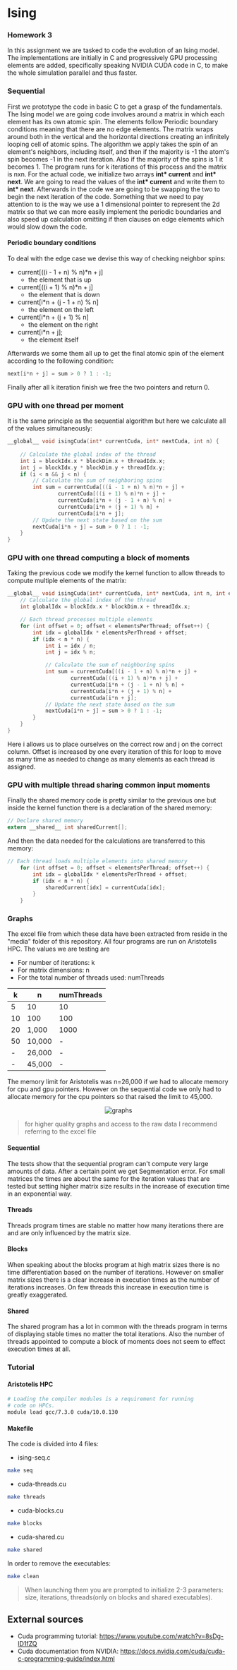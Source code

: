 # Ising

### Homework 3

In this assignment we are tasked to code the evolution of an Ising model. The implementations are initially in C and progressively GPU processing elements are added, specifically speaking NVIDIA CUDA code in C, to make the whole simulation parallel and thus faster.

### Sequential

First we prototype the code in basic C to get a grasp of the fundamentals. The Ising model we are going code involves around a matrix in which each element has its own atomic spin. The elements follow Periodic boundary conditions meaning that there are no edge elements. The matrix wraps around both in the vertical and the horizontal directions creating an infinitely looping cell of atomic spins. The algorithm we apply takes the spin of an element's neighbors, including itself, and then if the majority is -1 the atom's spin becomes -1 in the next iteration. Also if the majority of the spins is 1 it becomes 1. The program runs for k iterations of this process and the matrix is nxn. For the actual code, we initialize two arrays **int\* current** and **int\* next**. We are going to read the values of the **int\* current** and write them to **int\* next**. Afterwards in the code we are going to be swapping the two to begin the next iteration of the code. Something that we need to pay attention to is the way we use a 1 dimensional pointer to represent the 2d matrix so that we can more easily implement the periodic boundaries and also speed up calculation omitting if then clauses on edge elements which would slow down the code.

#### Periodic boundary conditions

To deal with the edge case we devise this way of checking neighbor spins:
- current[((i - 1 + n) % n)*n + j] 
    - the element that is up
- current[((i + 1) % n)*n + j] 
    - the element that is down
- current[i*n + (j - 1 + n) % n] 
    - the element on the left
- current[i*n + (j + 1) % n] 
    - the element on the right
- current[i*n + j];
    - the element itself

Afterwards we some them all up to get the final atomic spin of the element according to the following condition:
```c
next[i*n + j] = sum > 0 ? 1 : -1;
```
Finally after all k iteration finish we free the two pointers and return 0.

### GPU with one thread per moment
It is the same principle as the sequential algorithm but here we calculate all of the values simultaneously:
```c
__global__ void isingCuda(int* currentCuda, int* nextCuda, int n) {
    
    // Calculate the global index of the thread
    int i = blockIdx.x * blockDim.x + threadIdx.x;
    int j = blockIdx.y * blockDim.y + threadIdx.y;
    if (i < n && j < n) {
        // Calculate the sum of neighboring spins
        int sum = currentCuda[((i - 1 + n) % n)*n + j] +
                currentCuda[((i + 1) % n)*n + j] +
                currentCuda[i*n + (j - 1 + n) % n] +
                currentCuda[i*n + (j + 1) % n] + 
                currentCuda[i*n + j];
        // Update the next state based on the sum
        nextCuda[i*n + j] = sum > 0 ? 1 : -1;
    }
}
```

### GPU with one thread computing a block of moments
Taking the previous code we modify the kernel function to allow threads to compute multiple elements of the matrix:
```c
__global__ void isingCuda(int* currentCuda, int* nextCuda, int n, int elementsPerThread) {
    // Calculate the global index of the thread
    int globalIdx = blockIdx.x * blockDim.x + threadIdx.x;

    // Each thread processes multiple elements
    for (int offset = 0; offset < elementsPerThread; offset++) {
        int idx = globalIdx * elementsPerThread + offset;
        if (idx < n * n) {
            int i = idx / n;
            int j = idx % n;

            // Calculate the sum of neighboring spins
            int sum = currentCuda[((i - 1 + n) % n)*n + j] +
                    currentCuda[((i + 1) % n)*n + j] +
                    currentCuda[i*n + (j - 1 + n) % n] +
                    currentCuda[i*n + (j + 1) % n] + 
                    currentCuda[i*n + j];
            // Update the next state based on the sum
            nextCuda[i*n + j] = sum > 0 ? 1 : -1;
        }
    }
}
```
Here i allows us to place ourselves on the correct row and j on the correct column. Offset is increased by one every iteration of this for loop to move as many time as needed to change as many elements as each thread is assigned.

### GPU with multiple thread sharing common input moments
Finally the shared memory code is pretty similar to the previous one but inside the kernel function there is a declaration of the shared memory:
```c
// Declare shared memory
extern __shared__ int sharedCurrent[];
```
And then the data needed for the calculations are transferred to this memory:
```c
// Each thread loads multiple elements into shared memory
    for (int offset = 0; offset < elementsPerThread; offset++) {
        int idx = globalIdx * elementsPerThread + offset;
        if (idx < n * n) {
            sharedCurrent[idx] = currentCuda[idx];
        }
    }
```

### Graphs
The excel file from which these data have been extracted from reside in the "media" folder of this repository. All four programs are run on Aristotelis HPC. The values we are testing are
- For number of iterations: k
- For matrix dimensions: n
- For the total number of threads used: numThreads

|k|n|numThreads|
|-|-|----------|
|5|10|10|
|10|100|100|
|20|1,000|1000|
|50|10,000|-|
|-|26,000|-|
|-|45,000|-|

The memory limit for Aristotelis was n=26,000 if we had to allocate memory for cpu and gpu pointers. However on the sequential code we only had to allocate memory for the cpu pointers so that raised the limit to 45,000.

<p align="center">
  <img src="media/graphs.png" alt="graphs">
</p>

>for higher quality graphs and access to the raw data I recommend referring to the excel file

#### Sequential
The tests show that the sequential program can't compute very large amounts of data. After a certain point we get Segmentation error. For small matrices the times are about the same for the iteration values that are tested but setting higher matrix size results in the increase of execution time in an exponential way.
#### Threads 
Threads program times are stable no matter how many iterations there are and are only influenced by the matrix size.
#### Blocks
When speaking about the blocks program at high matrix sizes there is no time differentiation based on the number of iterations. However on smaller matrix sizes there is a clear increase in execution times as the number of iterations increases. On few threads this increase in execution time is greatly exaggerated.
#### Shared
The shared program has a lot in common with the threads program in terms of displaying stable times no matter the total iterations. Also the number of threads appointed to compute a block of moments does not seem to effect execution times at all.

### Tutorial
#### Aristotelis HPC
```bash
# Loading the compiler modules is a requirement for running 
# code on HPCs.
module load gcc/7.3.0 cuda/10.0.130
```

#### Makefile
The code is divided into 4 files:
- ising-seq.c
```bash
make seq
```
- cuda-threads.cu
```bash
make threads
```
- cuda-blocks.cu
```bash
make blocks
```
- cuda-shared.cu
```bash
make shared
```
In order to remove the executables:
```bash
make clean
```
>When launching them you are prompted to initialize 2-3 parameters: size, iterations, threads(only on blocks and shared executables).

External sources
----------------
- Cuda programming tutorial: https://www.youtube.com/watch?v=8sDg-lD1fZQ
- Cuda documentation from NVIDIA: https://docs.nvidia.com/cuda/cuda-c-programming-guide/index.html